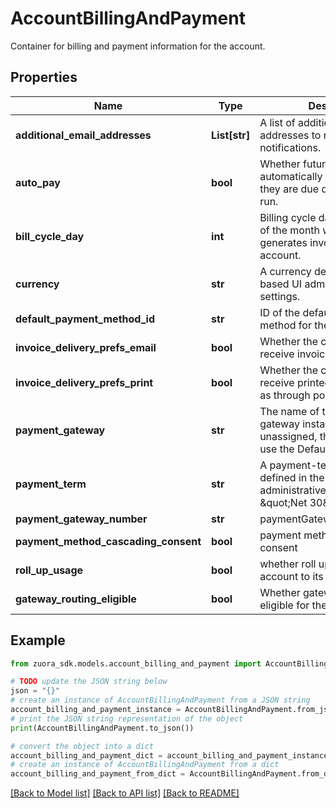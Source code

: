 # AccountBillingAndPayment

Container for billing and payment information for the account.

## Properties

Name | Type | Description | Notes
------------ | ------------- | ------------- | -------------
**additional_email_addresses** | **List[str]** | A list of additional email addresses to receive email notifications.  | [optional] 
**auto_pay** | **bool** | Whether future payments are automatically collected when they are due during a payment run.   | [optional] 
**bill_cycle_day** | **int** | Billing cycle day (BCD), the day of the month when a bill run generates invoices for the account. | [optional] 
**currency** | **str** | A currency defined in the web-based UI administrative settings.  | [optional] 
**default_payment_method_id** | **str** | ID of the default payment method for the account.  | [optional] 
**invoice_delivery_prefs_email** | **bool** | Whether the customer wants to receive invoices through email.   | [optional] 
**invoice_delivery_prefs_print** | **bool** | Whether the customer wants to receive printed invoices, such as through postal mail. | [optional] 
**payment_gateway** | **str** | The name of the payment gateway instance. If null or left unassigned, the Account will use the Default Gateway. | [optional] 
**payment_term** | **str** | A payment-terms indicator defined in the web-based UI administrative settings, e.g., \&quot;Net 30\&quot;. | [optional] 
**payment_gateway_number** | **str** | paymentGatewayNumber\&quot;. | [optional] 
**payment_method_cascading_consent** | **bool** | payment method cascading consent  | [optional] 
**roll_up_usage** | **bool** | whether roll up usage of the account to its parent account | [optional] 
**gateway_routing_eligible** | **bool** | Whether gateway routing is eligible for the account | [optional] 

## Example

```python
from zuora_sdk.models.account_billing_and_payment import AccountBillingAndPayment

# TODO update the JSON string below
json = "{}"
# create an instance of AccountBillingAndPayment from a JSON string
account_billing_and_payment_instance = AccountBillingAndPayment.from_json(json)
# print the JSON string representation of the object
print(AccountBillingAndPayment.to_json())

# convert the object into a dict
account_billing_and_payment_dict = account_billing_and_payment_instance.to_dict()
# create an instance of AccountBillingAndPayment from a dict
account_billing_and_payment_from_dict = AccountBillingAndPayment.from_dict(account_billing_and_payment_dict)
```
[[Back to Model list]](../README.md#documentation-for-models) [[Back to API list]](../README.md#documentation-for-api-endpoints) [[Back to README]](../README.md)


